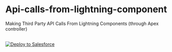# Api-calls-from-lightning-component
Making Third Party API Calls From Lightning Components (through Apex controller)

<br/>
<a href="https://githubsfdeploy.herokuapp.com">
  <img alt="Deploy to Salesforce"
       src="https://raw.githubusercontent.com/afawcett/githubsfdeploy/master/deploy.png">
</a>


